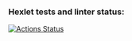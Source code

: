 ### Hexlet tests and linter status:
[![Actions Status](https://github.com/KonovalovPS/devops-for-programmers-project-76/actions/workflows/hexlet-check.yml/badge.svg)](https://github.com/KonovalovPS/devops-for-programmers-project-76/actions)
